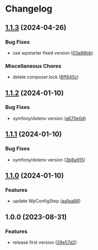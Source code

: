 # Changelog

## [1.1.3](https://github.com/nlemoine/n5s-wpstarter/compare/v1.1.2...v1.1.3) (2024-04-26)


### Bug Fixes

* use wpstarter fixed version ([03a86bb](https://github.com/nlemoine/n5s-wpstarter/commit/03a86bb4764a784d83f945c9bd54333a010378f7))


### Miscellaneous Chores

* delete composer.lock ([8ff845c](https://github.com/nlemoine/n5s-wpstarter/commit/8ff845c50bd413fb58ebe92976294f38a7042816))

## [1.1.2](https://github.com/nlemoine/n5s-wpstarter/compare/v1.1.1...v1.1.2) (2024-01-10)


### Bug Fixes

* symfony/dotenv version ([a670e0d](https://github.com/nlemoine/n5s-wpstarter/commit/a670e0daaf58f2a8e334322251bddcb92b138c24))

## [1.1.1](https://github.com/nlemoine/n5s-wpstarter/compare/v1.1.0...v1.1.1) (2024-01-10)


### Bug Fixes

* symfony/dotenv version ([3b8a915](https://github.com/nlemoine/n5s-wpstarter/commit/3b8a9155df33aa62ee32c4673790dfa0c21ccfd0))

## [1.1.0](https://github.com/nlemoine/n5s-wpstarter/compare/v1.0.0...v1.1.0) (2024-01-10)


### Features

* update WpConfigStep ([aa1ea86](https://github.com/nlemoine/n5s-wpstarter/commit/aa1ea86c9feb3793c794dd6de270740946614ecf))

## 1.0.0 (2023-08-31)


### Features

* release first version ([29e57d2](https://github.com/nlemoine/n5s-wpstarter/commit/29e57d21a6631fcadcd2ac96fcdf9868c8394782))
